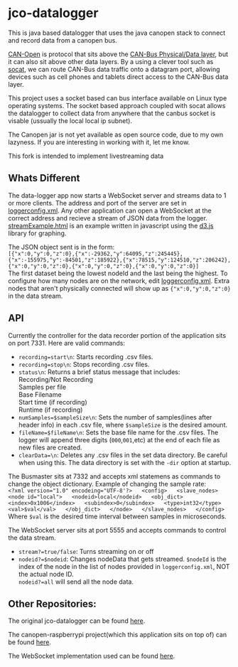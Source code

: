 # jco-datalogger
This is java based datalogger that uses the java canopen stack to connect and record data from a canopen bus.

[CAN-Open](http://www.can-cia.org/index.php?id=canopen) is protocol that sits above the 
[CAN-Bus Physical/Data layer](http://www.can-cia.org/index.php?id=systemdesign-can-physicallayer),
but it can also sit above other data layers.  By a using a clever tool such as [socat](http://linux.die.net/man/1/socat),
we can route CAN-Bus data traffic onto a datagram port, allowing devices such as cell phones and tablets direct access to the
CAN-Bus data layer.

This project uses a socket based can bus interface available on Linux type operating systems.  The socket based approach coupled with socat 
allows the datalogger to collect data from anywhere that the canbus socket is visable (ussually the local local ip subnet).  

The Canopen jar is not yet available as open source code, due to my own lazyness.  If you are interesting in working with it, let me know.

This fork is intended to implement livestreaming data

## Whats Different  
  
The data-logger app now starts a WebSocket server and streams data to 1 or
more clients. The address and port
of the server are set in
[loggerconfig.xml](jco-datalogger/code/loggerconfig.xml).
Any other application can open a WebSocket at the correct address and
recieve a stream of JSON data from the logger.
[streamExample.html](jco-datalogger/code/streamExample.html) is an example
written in javascript using the [d3.js](https://d3js.org/) library for graphing.  

The JSON object sent is in the form:  
`[{"x":0,"y":0,"z":0},{"x":-29362,"y":64095,"z":245445},{"x":-155975,"y":-84501,"z":185922},{"x":78515,"y":124510,"z":206242},{"x":0,"y":0,"z":0},{"x":0,"y":0,"z":0},{"x":0,"y":0,"z":0}]`  
The first dataset being the lowest nodeId and the last being the highest. To
configure how many nodes are on the network, edit 
[loggerconfig.xml](jco-datalogger/code/loggerconfig.xml). Extra nodes that
aren't physically connected will show up as `{"x":0,"y":0,"z":0}` in the
data stream.


## API  
Currently the controller for the data recorder portion of the application
sits on port 7331. Here are valid commands:  
+ `recording=start\n`: Starts recording .csv files.  
+ `recording=stop\n`: Stops recording .csv files.
+ `status\n`: Returns a brief status message that includes:  
	Recording/Not Recording  
	Samples per file  
	Base Filename  
	Start time (if recording)  
	Runtime (if recording)  
+ `numSamples=$sampleSize\n`: Sets the number of samples(lines after header info) in each .csv file, where `$sampleSize` is the desired amount.
+ `fileName=$fileName\n`: Sets the base file name for the .csv files. The logger will append three digits (`000`,`001`,etc) at the end of each file as new files are created.  
+ `clearData=\n`: Deletes any .csv files in the set data directory. Be careful when using this. The data directory is set with the `-dir` option at startup. 

The Busmaster sits at 7332 and accepts xml statemens as commands to change the object
dictionary. Example of changing the sample rate:  
`<?xml version="1.0" encodeing="UTF-8'?>  
<config>  
	<slave_nodes>  
		<node id="local">  
			<nodeid>local</nodeid>  
			<obj_dict>  
				<index>0x1006</index>  
				<subindex>0</subindex>  
				<type>int32</type>  
				<val>$val</val>  
			</obj_dict>  
		</node>  
	</slave_nodes>  
</config>`  
Where `$val` is the desired time interval between samples in microseconds.  

The WebSocket server sits at port 5555 and accepts commands to control the data stream.
+ `stream?=true/false`: Turns streaming on or off
+ `nodeid?=$nodeid`: Changes nodeData that gets streamed. `$nodeId` is the index of the node in the list of nodes provided in `loggerconfig.xml`, NOT the actual node ID.  
  `nodeid?=all` will send all the node data.  


## Other Repositories:
The original jco-datalogger can be found 
[here](https://github.com/mpcrowe/jco-datalogger).  

The canopen-raspberrypi project(which this application sits on top of) can
be found [here](https://github.com/mpcrowe/canopen-raspberrypi).  

The WebSocket implementation used can be found
[here](https://github.com/TooTallNate/Java-WebSocket). 
